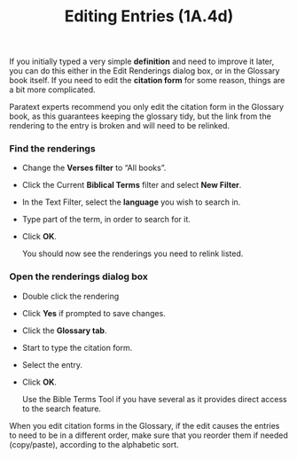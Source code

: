 ﻿---
title: Editing Entries (1A.4d)
---
If you initially typed a very simple **definition** and need to improve it later, you can do this either in the Edit Renderings dialog box, or in the Glossary book itself. If you need to edit the **citation form** for some reason, things are a bit more complicated.

Paratext experts recommend you only edit the citation form in the Glossary book, as this guarantees keeping the glossary tidy, but the link from the rendering to the entry is broken and will need to be relinked.

### Find the renderings

- Change the **Verses filter** to “All books”.
- Click the Current **Biblical Terms** filter and select **New Filter**.
- In the Text Filter, select the **language** you wish to search in.
- Type part of the term, in order to search for it.
- Click **OK**.

    You should now see the renderings you need to relink listed.

### Open the renderings dialog box

- Double click the rendering
- Click **Yes** if prompted to save changes.
- Click the **Glossary tab**.
- Start to type the citation form.
- Select the entry.
- Click **OK**.

    Use the Bible Terms Tool if you have several as it provides direct access to the search feature.

When you edit citation forms in the Glossary, if the edit causes the entries to need to be in a different order, make sure that you reorder them if needed (copy/paste), according to the alphabetic sort.
